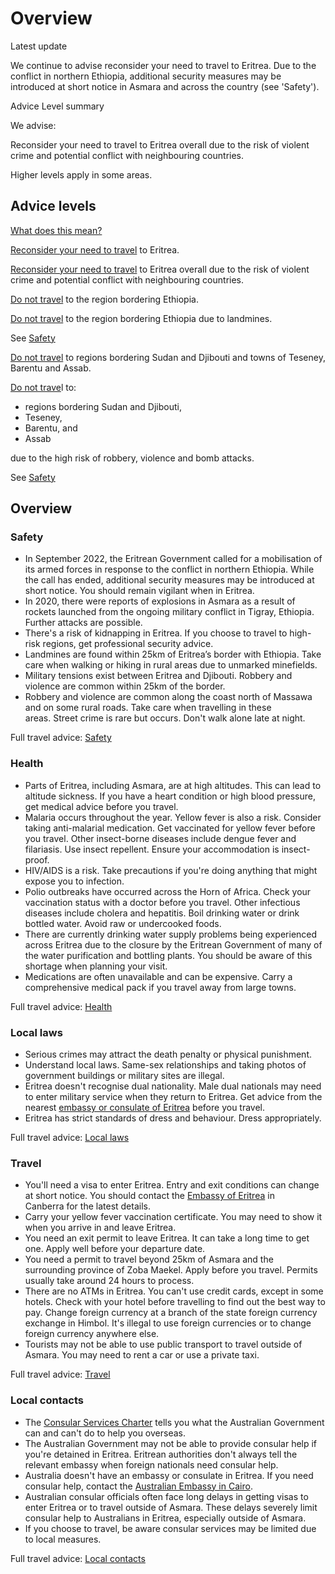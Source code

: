 # Overview

Latest update

We continue to advise reconsider your need to travel to Eritrea. Due to the conflict in northern Ethiopia, additional security measures may be introduced at short notice in Asmara and across the country (see 'Safety').

Advice Level summary

We advise:

Reconsider your need to travel to Eritrea overall due to the risk of violent crime and potential conflict with neighbouring countries.

Higher levels apply in some areas.

## Advice levels

[What does this mean?](/before-you-go/travel-advice-explained/)

[Reconsider your need to travel](https://www.smartraveller.gov.au/consular-services/travel-advice-explained#level3) to Eritrea.

[Reconsider your need to travel](https://www.smartraveller.gov.au/consular-services/travel-advice-explained#level3) to Eritrea overall due to the risk of violent crime and potential conflict with neighbouring countries.

[Do not travel](https://www.smartraveller.gov.au/consular-services/travel-advice-explained#level4) to the region bordering Ethiopia.

[Do not travel](https://www.smartraveller.gov.au/consular-services/travel-advice-explained#level4) to the region bordering Ethiopia due to landmines.

See [Safety](#safety)

[Do not travel](https://www.smartraveller.gov.au/consular-services/travel-advice-explained#level4) to regions bordering Sudan and Djibouti and towns of Teseney, Barentu and Assab.

[Do not trave](https://www.smartraveller.gov.au/consular-services/travel-advice-explained#level4)l to:

* regions bordering Sudan and Djibouti,
* Teseney,
* Barentu, and
* Assab

due to the high risk of robbery, violence and bomb attacks.

See [Safety](#safety)

## Overview

### Safety

* In September 2022, the Eritrean Government called for a mobilisation of its armed forces in response to the conflict in northern Ethiopia. While the call has ended, additional security measures may be introduced at short notice. You should remain vigilant when in Eritrea.
* In 2020, there were reports of explosions in Asmara as a result of rockets launched from the ongoing military conflict in Tigray, Ethiopia. Further attacks are possible.
* There's a risk of kidnapping in Eritrea. If you choose to travel to high-risk regions, get professional security advice.
* Landmines are found within 25km of Eritrea’s border with Ethiopia. Take care when walking or hiking in rural areas due to unmarked minefields.
* Military tensions exist between Eritrea and Djibouti. Robbery and violence are common within 25km of the border.
* Robbery and violence are common along the coast north of Massawa and on some rural roads. Take care when travelling in these areas. Street crime is rare but occurs. Don't walk alone late at night.

Full travel advice: [Safety](#safety)

### Health

* Parts of Eritrea, including Asmara, are at high altitudes. This can lead to altitude sickness. If you have a heart condition or high blood pressure, get medical advice before you travel.
* Malaria occurs throughout the year. Yellow fever is also a risk. Consider taking anti-malarial medication. Get vaccinated for yellow fever before you travel. Other insect-borne diseases include dengue fever and filariasis. Use insect repellent. Ensure your accommodation is insect-proof.
* HIV/AIDS is a risk. Take precautions if you're doing anything that might expose you to infection.
* Polio outbreaks have occurred across the Horn of Africa. Check your vaccination status with a doctor before you travel. Other infectious diseases include cholera and hepatitis. Boil drinking water or drink bottled water. Avoid raw or undercooked foods.
* There are currently drinking water supply problems being experienced across Eritrea due to the closure by the Eritrean Government of many of the water purification and bottling plants. You should be aware of this shortage when planning your visit.
* Medications are often unavailable and can be expensive. Carry a comprehensive medical pack if you travel away from large towns.

Full travel advice: [Health](#health)

### Local laws

* Serious crimes may attract the death penalty or physical punishment.
* Understand local laws. Same-sex relationships and taking photos of government buildings or military sites are illegal.
* Eritrea doesn't recognise dual nationality. Male dual nationals may need to enter military service when they return to Eritrea. Get advice from the nearest [embassy or consulate of Eritrea](https://protocol.dfat.gov.au/Public/Missions/64) before you travel.
* Eritrea has strict standards of dress and behaviour. Dress appropriately.

Full travel advice: [Local laws](#local-laws)

### Travel

* You'll need a visa to enter Eritrea. Entry and exit conditions can change at short notice. You should contact the [Embassy of Eritrea](https://protocol.dfat.gov.au/Public/Missions/64) in Canberra for the latest details.
* Carry your yellow fever vaccination certificate. You may need to show it when you arrive in and leave Eritrea.
* You need an exit permit to leave Eritrea. It can take a long time to get one. Apply well before your departure date.
* You need a permit to travel beyond 25km of Asmara and the surrounding province of Zoba Maekel. Apply before you travel. Permits usually take around 24 hours to process.
* There are no ATMs in Eritrea. You can't use credit cards, except in some hotels. Check with your hotel before travelling to find out the best way to pay. Change foreign currency at a branch of the state foreign currency exchange in Himbol. It's illegal to use foreign currencies or to change foreign currency anywhere else.
* Tourists may not be able to use public transport to travel outside of Asmara. You may need to rent a car or use a private taxi.

Full travel advice: [Travel](#travel)

### Local contacts

* The [Consular Services Charter](/consular-services/consular-services-charter "Consular Services Charter") tells you what the Australian Government can and can't do to help you overseas.
* The Australian Government may not be able to provide consular help if you're detained in Eritrea. Eritrean authorities don't always tell the relevant embassy when foreign nationals need consular help.
* Australia doesn't have an embassy or consulate in Eritrea. If you need consular help, contact the [Australian Embassy in Cairo](https://egypt.embassy.gov.au/).
* Australian consular officials often face long delays in getting visas to enter Eritrea or to travel outside of Asmara. These delays severely limit consular help to Australians in Eritrea, especially outside of Asmara.
* If you choose to travel, be aware consular services may be limited due to local measures.

Full travel advice: [Local contacts](#local-contacts)